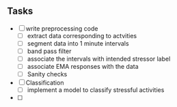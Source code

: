 ## Tasks
- [ ] write preprocessing code
  - [ ] extract data corresponding to actvities
  - [ ] segment data into 1 minute intervals
  - [ ] band pass filter
  - [ ] associate the intervals with intended stressor label
  - [ ] associate EMA responses with the data
  - [ ] Sanity checks
- [ ] Classification
  - [ ] implement a model to classify stressful activities
- [ ] 